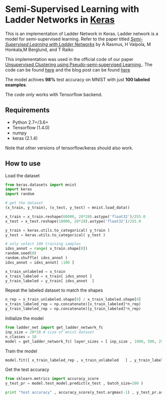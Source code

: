 # Semi-Supervised Learning with Ladder Networks in <u>Keras</u>

This is an implementation of Ladder Network in Keras. Ladder network is a model for semi-supervised learning. Refer to the paper titled [_Semi-Supervised Learning with Ladder Networks_](http://arxiv.org/abs/1507.02672) by A Rasmus, H Valpola, M Honkala,M Berglund, and T Raiko

This implementation was used in the official code of our paper  [Unsupervised Clustering using Pseudo-semi-supervised Learning
](https://openreview.net/pdf?id=rJlnxkSYPS). The code can be found [here](https://github.com/divamgupta/deep_clustering_kingdra) and the blog post can be found [here](https://divamgupta.com/unsupervised-learning/2020/10/31/pseudo-semi-supervised-learning-for-unsupervised-clustering.html)

The model achives **98%** test accuracy on MNIST with just **100 labeled examples**. 

The code only works with Tensorflow backend.



## Requirements

- Python 2.7+/3.6+
- Tensorflow (1.4.0)
- numpy
- keras (2.1.4) 

Note that other versions of tensorflow/keras should also work.

## How to use

Load the dataset

```python
from keras.datasets import mnist
import keras
import random

# get the dataset
(x_train, y_train), (x_test, y_test) = mnist.load_data()

x_train = x_train.reshape(60000, 28*28).astype('float32')/255.0
x_test = x_test.reshape(10000, 28*28).astype('float32')/255.0

y_train = keras.utils.to_categorical( y_train )
y_test = keras.utils.to_categorical( y_test )

# only select 100 training samples 
idxs_annot = range( x_train.shape[0])
random.seed(0)
random.shuffle( idxs_annot )
idxs_annot = idxs_annot[ :100 ]

x_train_unlabeled = x_train
x_train_labeled = x_train[ idxs_annot ]
y_train_labeled = y_train[ idxs_annot  ]

```



Repeat the labeled dataset to match the shapes

```python
n_rep = x_train_unlabeled.shape[0] / x_train_labeled.shape[0]
x_train_labeled_rep = np.concatenate([x_train_labeled]*n_rep)
y_train_labeled_rep = np.concatenate([y_train_labeled]*n_rep)
```



Initialize the model

```python
from ladder_net import get_ladder_network_fc
inp_size = 28*28 # size of mnist dataset 
n_classes = 10
model = get_ladder_network_fc( layer_sizes = [ inp_size , 1000, 500, 250, 250, 250, n_classes ]  )
```



Train the model

```python
model.fit([ x_train_labeled_rep , x_train_unlabeled   ] , y_train_labeled_rep , epochs=100)
```



Get the test accuracy 

```python
from sklearn.metrics import accuracy_score
y_test_pr = model.test_model.predict(x_test , batch_size=100 )

print "test accuracy" , accuracy_score(y_test.argmax(-1) , y_test_pr.argmax(-1)  )
```
